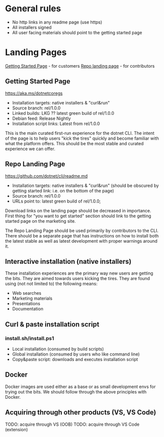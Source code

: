 # General rules
- No http links in any readme page (use https)
- All installers signed
- All user facing materials should point to the getting started page

# Landing Pages
[Getting Started Page](https://aka.ms/dotnetcoregs) - for customers
[Repo landing page](https://github.com/dotnet/cli/blob/rel/1.0.0/README.md) - for contributors

## Getting Started Page
https://aka.ms/dotnetcoregs
* Installation targets: native installers & "curl&run"
* Source branch: rel/1.0.0
* Linked builds: LKG ?? latest green build of rel/1.0.0
* Debian feed: Release Nightly
* Installation script links: Latest from rel/1.0.0

This is the main curated first-run experience for the dotnet CLI. The intent of the page is to help users "kick the tires" quickly and become familiar with what the platform offers. This should be the most stable and curated experience we can offer.

## Repo Landing Page
https://github.com/dotnet/cli/readme.md
* Installation targets: native installers & "curl&run" (should be obscured by getting started link: i.e. on the bottom of the page)
* Source branch: rel/1.0.0
* URLs point to: latest green build of rel/1.0.0;

Download links on the landing page should be decreased in importance. First thing for "you want to get started" section should link to the getting started page on the marketing site. 

The Repo Landing Page should be used primarily by contributors to the CLI. There should be a separate page that has instructions on how to install both the latest stable as well as latest development with proper warnings around it. 

## Interactive installation (native installers)
These installation experiences are the primary way new users are getting the bits. They are aimed towards users kicking the tires. They are found using (not not limited to) the following means:

* Web searches
* Marketing materials
* Presentations
* Documentation

## Curl & paste installation script
### install.sh/install.ps1
* Local installation (consumed by build scripts)
* Global installation (consumed by users who like command line)
* Copy&paste script: downloads and executes installation script

## Docker 
Docker images are used either as a base or as small development envs for trying out the bits. We should follow through the above principles with Docker. 

## Acquiring through other products (VS, VS Code)
TODO: acquire through VS (OOB)
TODO: acquire through VS Code (extension) 


